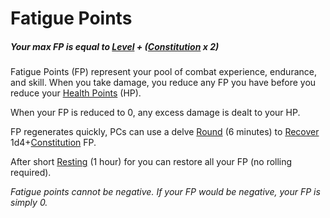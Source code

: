 # Fatigue Points

##### Your max FP is equal to [Level](Level.md) + ([Constitution](../Chosen%20Statistics/Constitution.md) x 2)

Fatigue Points (FP) represent your pool of combat experience, endurance, and skill. When you take damage, you reduce any FP you have before you reduce your [Health Points](Health%20Points.md) (HP). 

When your FP is reduced to 0, any excess damage is dealt to your HP. 

FP regenerates quickly, PCs can use a delve [Round](../../Game%20Procedures/Round.md) (6 minutes) to [Recover](../../Game%20Procedures/Delving#Recover) 1d4+[Constitution](../Chosen%20Statistics/Constitution.md) FP.

After short [Resting](../../Game%20Procedures/Resting.md) (1 hour) for you can restore all your FP (no rolling required).

*Fatigue points cannot be negative. If your FP would be negative, your FP is simply 0.*